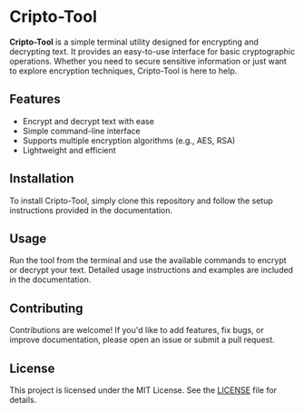 # Cripto-Tool

**Cripto-Tool** is a simple terminal utility designed for encrypting and decrypting text. It provides an easy-to-use interface for basic cryptographic operations. Whether you need to secure sensitive information or just want to explore encryption techniques, Cripto-Tool is here to help.

## Features
- Encrypt and decrypt text with ease
- Simple command-line interface
- Supports multiple encryption algorithms (e.g., AES, RSA)
- Lightweight and efficient

## Installation
To install Cripto-Tool, simply clone this repository and follow the setup instructions provided in the documentation.

## Usage
Run the tool from the terminal and use the available commands to encrypt or decrypt your text. Detailed usage instructions and examples are included in the documentation.

## Contributing
Contributions are welcome! If you'd like to add features, fix bugs, or improve documentation, please open an issue or submit a pull request.

## License
This project is licensed under the MIT License. See the [LICENSE](LICENSE) file for details.